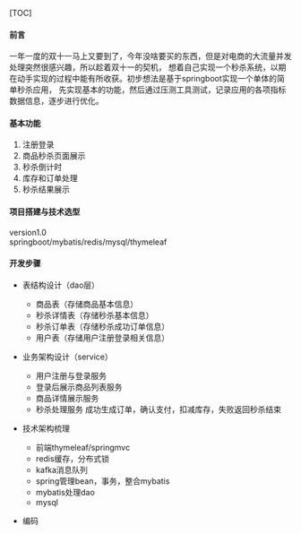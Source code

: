 [TOC]  

#### 前言
一年一度的双十一马上又要到了，今年没啥要买的东西，但是对电商的大流量并发处理突然很感兴趣，所以趁着双十一的契机，
想着自己实现一个秒杀系统，以期在动手实现的过程中能有所收获。初步想法是基于springboot实现一个单体的简单秒杀应用，
先实现基本的功能，然后通过压测工具测试，记录应用的各项指标数据信息，逐步进行优化。

#### 基本功能
1. 注册登录
2. 商品秒杀页面展示
3. 秒杀倒计时
4. 库存和订单处理
5. 秒杀结果展示


#### 项目搭建与技术选型
version1.0  
springboot/mybatis/redis/mysql/thymeleaf

#### 开发步骤 
* 表结构设计（dao层）

  * 商品表（存储商品基本信息）
  * 秒杀详情表（存储秒杀基本信息）
  * 秒杀订单表（存储秒杀成功订单信息）
  * 用户表（存储用户注册登录相关信息）
  
* 业务架构设计（service）

  * 用户注册与登录服务
  * 登录后展示商品列表服务
  * 商品详情展示服务
  * 秒杀处理服务 成功生成订单，确认支付，扣减库存，失败返回秒杀结束
  
* 技术架构梳理

  * 前端thymeleaf/springmvc
  * redis缓存，分布式锁
  * kafka消息队列
  * spring管理bean，事务，整合mybatis
  * mybatis处理dao
  * mysql
  
* 编码 



